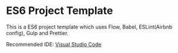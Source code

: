 # ES6 Project Template
This is a ES6 project template which uses Flow, Babel, ESLint(Airbnb config), Gulp and Prettier.

Recommended IDE: [Visual Studio Code](https://code.visualstudio.com/)